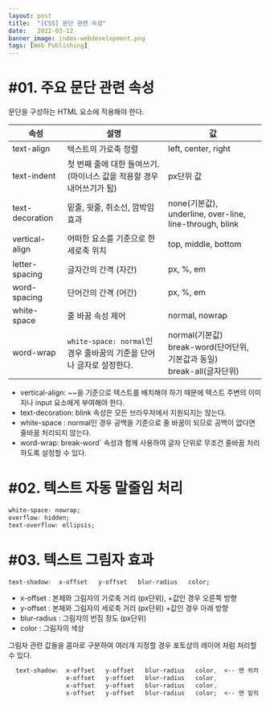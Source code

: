 ```yaml
---
layout: post
title:  "[CSS] 문단 관련 속성"
date:   2022-03-12
banner_image: index-webdevelopment.png
tags: [Web Publishing]
---
```


# #01. 주요 문단 관련 속성

문단을 구성하는 HTML 요소에 적용해야 한다.

| 속성  | 설명   | 값 |
|-----------------|--------------------------------------------------|---------------------------------------------------------------|
| text-align  | 텍스트의 가로축 정렬  | left, center, right   |
| text-indent | 첫 번째 줄에 대한 들여쓰기. (마이너스 값을 적용할 경우 내어쓰기가 됨)| px단위 값|
| text-decoration | 밑줄, 윗줄, 취소선, 깜박임 효과  | none(기본값), underline, over-line, line-through, blink  |
| vertical-align  | 어떠한 요소를 기준으로 한 세로축 위치| top, middle, bottom   |
| letter-spacing  | 글자간의 간격 (자간) | px, %, em |
| word-spacing| 단어간의 간격 (어간) | px, %, em |
| white-space | 줄 바꿈 속성 제어   | normal, nowrap|
| word-wrap   | `white-space: normal`인 경우 줄바꿈의 기준을 단어나 글자로 설정한다. | normal(기본값)<br/>break-word(단어단위, 기본값과 동일)<br/>break-all(글자단위) |

- vertical-align: ~~을 기준으로 텍스트를 배치해야 하기 때문에 텍스트 주변의 이미지나 input 요소에게 부여해야 한다.
- text-decoration: blink 속성은 모든 브라우저에서 지원되지는 않는다.
- white-space : normal인 경우 공백을 기준으로 줄 바꿈이 되므로 공백이 없다면 줄바꿈 처리되지 않는다.
- word-wrap: break-word` 속성과 함께 사용하여 글자 단위로 무조건 줄바꿈 처리하도록 설정할 수 있다.

# #02. 텍스트 자동 말줄임 처리

```css
white-space: nowrap;
overflow: hidden;
text-overflow: ellipsis;
```

# #03. 텍스트 그림자 효과

```css
text-shadow:  x-offset   y-offset   blur-radius   color;
```
- x-offset : 본체와 그림자의 가로축 거리 (px단위), +값인 경우 오른쪽 방향
- y-offset : 본체와 그림자의 세로축 거리 (px단위)  +값인 경우 아래 방향
- blur-radius : 그림자의 번짐 정도 (px단위)
- color : 그림자의 색상

그림자 관련 값들을 콤마로 구분하여 여러개 지정할 경우 포토샵의 레이어 처럼 처리할 수 있다.
```css
  text-shadow:  x-offset   y-offset   blur-radius   color,  <-- 맨 위의 레이어
                x-offset   y-offset   blur-radius   color,
                x-offset   y-offset   blur-radius   color,
                x-offset   y-offset   blur-radius   color;  <-- 맨 밑의 레이어
```
